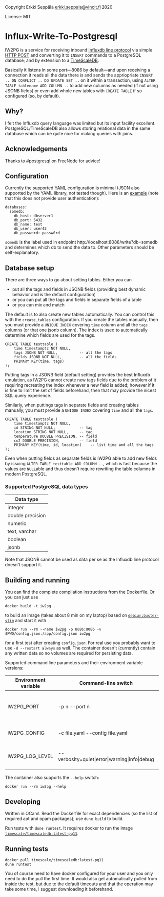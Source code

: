 Copyright Erkki Seppälä <erkki.seppala@vincit.fi> 2020

License: MIT

# Influx-Write-To-Postgresql #

IW2PG is a service for receiving inbound [Influxdb line
protocol](https://v2.docs.influxdata.com/v2.0/reference/syntax/line-protocol/)
via simple [HTTP
POST](https://docs.influxdata.com/influxdb/v1.8/guides/write_data/)
and converting it to `INSERT` commands to a PostgreSQL database; and
by extension to a [TimeScaleDB](https://www.timescale.com/).

Basically it listens in some port—8086 by default—and upon receiving a
connection it reads all the data there is and sends the appriopriate
`INSERT .. ON CONFLICT .. DO UPDATE SET ..` on it within a
transaction, using `ALTER TABLE tablename ADD COLUMN ..` to add new
columns as needed (if not using JSONB fields) or even add whole new
tables with `CREATE TABLE` if so configured (so, by default).

## Why? ##

I felt the Influxdb query language was limited but its input facility
excellent. PostgreSQL/TimeScaleDB also allows storing relational data
in the same database which can be quite nice for making queries with
joins.

## Acknowledgements ##

Thanks to #postgresql on FreeNode for advice!

## Configuration ##

Currently the supported [YAML](https://yaml.org) configuration is
minimal (JSON also supported by the YAML library, not tested
though). Here is an [example](doc/config.minimal.yaml) (note that this
does not provide user authentication):

```
databases:
  somedb:
    db_host: dbserver1
    db_port: 5432
    db_name: test
    db_user: user42
    db_password: passw0rd
```

`somedb` is the label used in endpoint
http://localhost:8086/write?db=somedb and determines which db to send
the data to. Other parameters should be self-explanatory.

## Database setup ##

There are three ways to go about setting tables. Either you can

  * put all the tags and fields in JSONB fields (providing best dynamic behavior and is the default configuration)
  * or you can put all the tags and fields in separate fields of a table
  * or you can mix and match

The default is to also create new tables automatically. You can
control this with the `create_tables` configuration. If you create the
tables manually, then you must provide a `UNIQUE INDEX` covering
`time` column and all the `tags` columns (or that one jsonb
column). The index is used to automatically determine which fields are
used for the tags.

```
CREATE TABLE testtable (
    time timestamptz NOT NULL,
    tags JSONB NOT NULL,          -- all the tags
    fields JSONB NOT NULL,        -- all the fields
    PRIMARY KEY(time, tags)
);
```

Putting tags in a JSONB field (default setting) provides the best
Influxdb emulation, as IW2PG cannot create new tags fields due to the
problem of it requiring recreating the index whenever a new field is
added; however if it is fine to limit the set of fields beforehand,
then that may provide the nicest SQL query experience.

Similarly, when puttings tags in separate fields and creating tables
manually, you must provide a `UNIQUE INDEX` covering `time` and all
the `tags`.

```
CREATE TABLE testtable (
    time timestamptz NOT NULL,
    id STRING NOT NULL,           -- tag
    location STRING NOT NULL,     -- tag
    temperature DOUBLE PRECISION, -- field
    co2 DOUBLE PRECISION,         -- field
    PRIMARY KEY(time, id, location)    -- list time and all the tags
);
```

Even when putting fields as separate fields is IW2PG able to add new
fields by issuing `ALTER TABLE testtable ADD COLUMN ..`, which is fast
because the values are `NULL`able and thus doesn't require rewriting
the table columns in modern PostgreSQL.

### Supported PostgreSQL data types ###

| Data type |
|---|
| integer |
| double precision |
| numeric |
| text, varchar |
| boolean |
| jsonb |

Note that JSONB cannot be used as data per se as the Influxdb line
protocol doesn't support it.

## Building and running ##

You can find the complete compilation instructions from the
Dockerfile. Or you can just use

```
docker build -t iw2pg .
```

to build an image (takes about 8 min on my laptop) based on
[`debian:buster-slim`](https://hub.docker.com/_/debian) and start it
with

```
docker run --rm --name iw2pg -p 8086:8086 -v $PWD/config.json:/app/config.json iw2pg
```

for a first test after creating `config.json`. For real use you
probably want to use `-d --restart always` as well. The container
doesn't (currently) contain any written data so no volumes are
required for persisting data.

Supported command line parameters and their environment variable versions:

| Environment variable | Command-line switch             | Description                                           |
|----------------------|---------------------------------|-------------------------------------------------------|
| IW2PG\_PORT          | -p n --port n                   | Set the TCP port or Unix Domain Socket to listen on.  |
| IW2PG\_CONFIG        | -c file.yaml --config file.yaml | Set the configuration file.                           |
| IW2PG\_LOG_LEVEL     | --verbosity=quiet\|error\|warning\|info\|debug | Set logging verbosity; defaults to "warning" |

The container also supports the `--help` switch:

```
docker run --rm iw2pg --help
```

## Developing ##

Written in OCaml. Read the Dockerfile for exact dependencies (so the
list of required apt and opam packages); use `dune build` to build.

Run tests with `dune runtest`. It requires docker to run the image
[`timescale/timescaledb:latest-pg11`](https://hub.docker.com/r/timescale/timescaledb/).

## Running tests ##

```
docker pull timescale/timescaledb:latest-pg11
dune runtest
```

You of course need to have docker configured for your user and you
only need to do the pull the first time. It would also get
automatically pulled from inside the test, but due to the default
timeouts and that the operation may take some time, I suggest
downloading it beforehand.

<!-- Local Variables: -->
<!-- tab-width: 8 -->
<!-- End: -->
